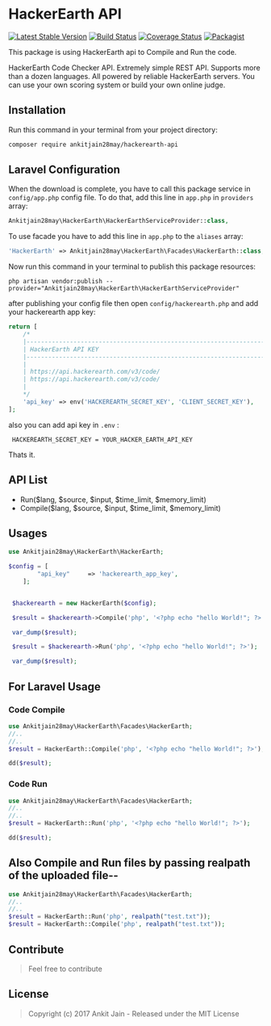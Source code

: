 # HackerEarth API

[![Latest Stable Version](https://poser.pugx.org/ankitjain28may/hackerearth-api/v/stable)](https://packagist.org/packages/ankitjain28may/hackerearth-api)
[![Build Status](https://travis-ci.org/ankitjain28may/hackerearth-api.svg?branch=master)](https://travis-ci.org/ankitjain28may/hackerearth-api)
[![Coverage Status](https://coveralls.io/repos/github/ankitjain28may/hackerearth-api/badge.svg?branch=master)](https://coveralls.io/github/ankitjain28may/hackerearth-api?branch=master)
[![Packagist](https://img.shields.io/packagist/dt/ankitjain28may/hackerearth-api.svg?style=flat-square)](https://packagist.org/packages/ankitjain28may/hackerearth-api)


This package is using HackerEarth api to Compile and Run the code.

HackerEarth Code Checker API. Extremely simple REST API. Supports more than a dozen languages. All powered by reliable HackerEarth servers. You can use your own scoring system or build your own online judge.

## Installation

Run this command in your terminal from your project directory:

```sh
composer require ankitjain28may/hackerearth-api
```

## Laravel Configuration

When the download is complete, you have to call this package service in `config/app.php` config file. To do that, add this line in `app.php` in `providers` array:

```php
Ankitjain28may\HackerEarth\HackerEarthServiceProvider::class,
```

To use facade you have to add this line in `app.php` to the `aliases` array:

```php
'HackerEarth' => Ankitjain28may\HackerEarth\Facades\HackerEarth::class,
```

Now run this command in your terminal to publish this package resources:

```
php artisan vendor:publish --provider="Ankitjain28may\HackerEarth\HackerEarthServiceProvider"
```

after publishing your config file then open `config/hackerearth.php` and add your hackerearth app key:

```php
return [
    /*
    |--------------------------------------------------------------------------
    | HackerEarth API KEY
    |--------------------------------------------------------------------------
    |
    | https://api.hackerearth.com/v3/code/
	| https://api.hackerearth.com/v3/code/
    |
    */
    'api_key' => env('HACKEREARTH_SECRET_KEY', 'CLIENT_SECRET_KEY'),
];
```

also you can add api key in `.env` :
```
 HACKEREARTH_SECRET_KEY = YOUR_HACKER_EARTH_API_KEY
```

Thats it.

## API List

- Run($lang, $source, $input, $time_limit, $memory_limit)
- Compile($lang, $source, $input, $time_limit, $memory_limit)

## Usages

```php
use Ankitjain28may\HackerEarth\HackerEarth;

$config = [
    	"api_key"     => 'hackerearth_app_key',
    ];


 $hackerearth = new HackerEarth($config);

 $result = $hackerearth->Compile('php', '<?php echo "hello World!"; ?>');

 var_dump($result);

 $result = $hackerearth->Run('php', '<?php echo "hello World!"; ?>');

 var_dump($result);

 ```


## For Laravel Usage

 ### Code Compile

 ```php
 use Ankitjain28may\HackerEarth\Facades\HackerEarth;
 //..
 //..
 $result = HackerEarth::Compile('php', '<?php echo "hello World!"; ?>');

 dd($result);
 ```

 ### Code Run

 ```php
 use Ankitjain28may\HackerEarth\Facades\HackerEarth;
 //..
 //..
 $result = HackerEarth::Run('php', '<?php echo "hello World!"; ?>');

 dd($result);
 ```

 ## Also Compile and Run files by passing realpath of the uploaded file--

 ```php
 use Ankitjain28may\HackerEarth\Facades\HackerEarth;
 //..
 //..
 $result = HackerEarth::Run('php', realpath("test.txt"));
 $result = HackerEarth::Compile('php', realpath("test.txt"));

 ```


 ## Contribute

>Feel free to contribute

## License

>Copyright (c) 2017 Ankit Jain - Released under the MIT License

